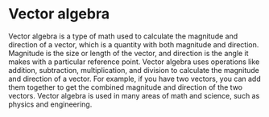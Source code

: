 # Vector algebra

Vector algebra is a type of math used to calculate the magnitude and direction of a vector, which is a quantity with both magnitude and direction. Magnitude is the size or length of the vector, and direction is the angle it makes with a particular reference point. Vector algebra uses operations like addition, subtraction, multiplication, and division to calculate the magnitude and direction of a vector. For example, if you have two vectors, you can add them together to get the combined magnitude and direction of the two vectors. Vector algebra is used in many areas of math and science, such as physics and engineering.
